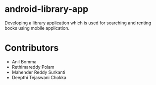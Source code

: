 # android-library-app
Developing a library application which is used for searching and renting books using mobile application.


# Contributors
- Anil Bomma
- Rethimareddy Polam
- Mahender Reddy Surkanti
- Deepthi Tejaswani Chokka
